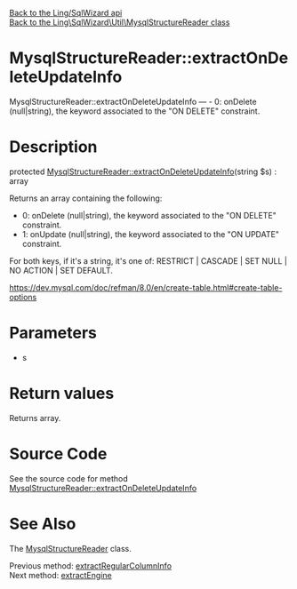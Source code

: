 [Back to the Ling/SqlWizard api](https://github.com/lingtalfi/SqlWizard/blob/master/doc/api/Ling/SqlWizard.md)<br>
[Back to the Ling\SqlWizard\Util\MysqlStructureReader class](https://github.com/lingtalfi/SqlWizard/blob/master/doc/api/Ling/SqlWizard/Util/MysqlStructureReader.md)


MysqlStructureReader::extractOnDeleteUpdateInfo
================



MysqlStructureReader::extractOnDeleteUpdateInfo — - 0: onDelete (null|string), the keyword associated to the "ON DELETE" constraint.




Description
================


protected [MysqlStructureReader::extractOnDeleteUpdateInfo](https://github.com/lingtalfi/SqlWizard/blob/master/doc/api/Ling/SqlWizard/Util/MysqlStructureReader/extractOnDeleteUpdateInfo.md)(string $s) : array




Returns an array containing the following:

- 0: onDelete (null|string), the keyword associated to the "ON DELETE" constraint.
- 1: onUpdate (null|string), the keyword associated to the "ON UPDATE" constraint.

For both keys, if it's a string, it's one of: RESTRICT | CASCADE | SET NULL | NO ACTION | SET DEFAULT.


https://dev.mysql.com/doc/refman/8.0/en/create-table.html#create-table-options




Parameters
================


- s

    


Return values
================

Returns array.








Source Code
===========
See the source code for method [MysqlStructureReader::extractOnDeleteUpdateInfo](https://github.com/lingtalfi/SqlWizard/blob/master/Util/MysqlStructureReader.php#L633-L649)


See Also
================

The [MysqlStructureReader](https://github.com/lingtalfi/SqlWizard/blob/master/doc/api/Ling/SqlWizard/Util/MysqlStructureReader.md) class.

Previous method: [extractRegularColumnInfo](https://github.com/lingtalfi/SqlWizard/blob/master/doc/api/Ling/SqlWizard/Util/MysqlStructureReader/extractRegularColumnInfo.md)<br>Next method: [extractEngine](https://github.com/lingtalfi/SqlWizard/blob/master/doc/api/Ling/SqlWizard/Util/MysqlStructureReader/extractEngine.md)<br>

